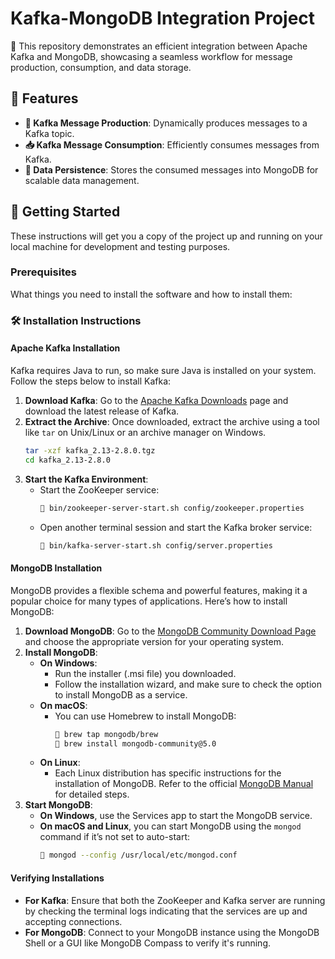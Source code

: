 # Kafka-MongoDB Integration Project

🚀 This repository demonstrates an efficient integration between Apache Kafka and MongoDB, showcasing a seamless workflow for message production, consumption, and data storage.

## 🎯 Features

- **📡 Kafka Message Production**: Dynamically produces messages to a Kafka topic.
- **📥 Kafka Message Consumption**: Efficiently consumes messages from Kafka.
- **💾 Data Persistence**: Stores the consumed messages into MongoDB for scalable data management.

## 🚀 Getting Started

These instructions will get you a copy of the project up and running on your local machine for development and testing purposes.

### Prerequisites

What things you need to install the software and how to install them:

### 🛠️ Installation Instructions

#### Apache Kafka Installation
Kafka requires Java to run, so make sure Java is installed on your system. Follow the steps below to install Kafka:

1. **Download Kafka**: Go to the [Apache Kafka Downloads](https://kafka.apache.org/downloads) page and download the latest release of Kafka.
2. **Extract the Archive**: Once downloaded, extract the archive using a tool like `tar` on Unix/Linux or an archive manager on Windows.
    ```bash
    tar -xzf kafka_2.13-2.8.0.tgz
    cd kafka_2.13-2.8.0
    ```
3. **Start the Kafka Environment**:
    - Start the ZooKeeper service:
      ```bash
      🐘 bin/zookeeper-server-start.sh config/zookeeper.properties
      ```
    - Open another terminal session and start the Kafka broker service:
      ```bash
      🚀 bin/kafka-server-start.sh config/server.properties
      ```

#### MongoDB Installation
MongoDB provides a flexible schema and powerful features, making it a popular choice for many types of applications. Here’s how to install MongoDB:

1. **Download MongoDB**: Go to the [MongoDB Community Download Page](https://www.mongodb.com/try/download/community) and choose the appropriate version for your operating system.
2. **Install MongoDB**:
    - **On Windows**:
      - Run the installer (.msi file) you downloaded.
      - Follow the installation wizard, and make sure to check the option to install MongoDB as a service.
    - **On macOS**:
      - You can use Homebrew to install MongoDB:
        ```bash
        🍺 brew tap mongodb/brew
        🍺 brew install mongodb-community@5.0
        ```
    - **On Linux**:
      - Each Linux distribution has specific instructions for the installation of MongoDB. Refer to the official [MongoDB Manual](https://docs.mongodb.com/manual/administration/install-on-linux/) for detailed steps.
3. **Start MongoDB**:
    - **On Windows**, use the Services app to start the MongoDB service.
    - **On macOS and Linux**, you can start MongoDB using the `mongod` command if it’s not set to auto-start:
      ```bash
      🚀 mongod --config /usr/local/etc/mongod.conf
      ```

#### Verifying Installations
- **For Kafka**: Ensure that both the ZooKeeper and Kafka server are running by checking the terminal logs indicating that the services are up and accepting connections.
- **For MongoDB**: Connect to your MongoDB instance using the MongoDB Shell or a GUI like MongoDB Compass to verify it's running.






